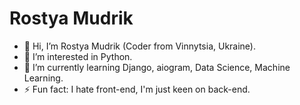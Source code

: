 # Rostya Mudrik
- 👋 Hi, I’m Rostya Mudrik (Coder from Vinnytsia, Ukraine).
- 👀 I’m interested in Python.
- 🌱 I’m currently learning Django, aiogram, Data Science, Machine Learning.
- ⚡ Fun fact: I hate front-end, I'm just keen on back-end.
